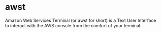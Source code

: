 # awst

Amazon Web Services Terminal (or awst for short) is a Text User Interface to interact with the AWS console from the comfort of your terminal.

